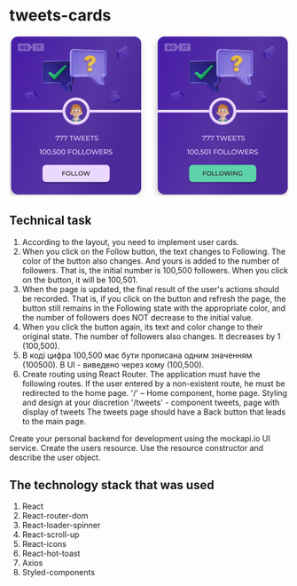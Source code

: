# tweets-cards

![User Card](./assets/user-card.png)

## Technical task

1. According to the layout, you need to implement user cards.
2. When you click on the Follow button, the text changes to Following. The color of the button also changes. And yours is added to the number of followers. That is, the initial number is 100,500 followers. When you click on the button, it will be 100,501.
3. When the page is updated, the final result of the user's actions should be recorded. That is, if you click on the button and refresh the page, the button still remains in the Following state with the appropriate color, and the number of followers does NOT decrease to the initial value.
4. When you click the button again, its text and color change to their original state. The number of followers also changes. It decreases by 1 (100,500).
5. В коді цифра 100,500 має бути прописана одним значенням (100500). В UI - виведено через кому (100,500).
6. Create routing using React Router. The application must have the following routes. If the user entered by a non-existent route, he must be redirected to the home page. '/' – Home component, home page. Styling and design at your discretion '/tweets' - component tweets, page with display of tweets The tweets page should have a Back button that leads to the main page.

Create your personal backend for development using the mockapi.io UI service. Create the users resource. Use the resource constructor and describe the user object.

## The technology stack that was used

1. React
2. React-router-dom
3. React-loader-spinner
4. React-scroll-up
5. React-icons
6. React-hot-toast
7. Axios
8. Styled-components
